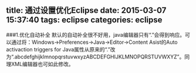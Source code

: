 title: 通过设置优化Eclipse
date: 2015-03-07 15:37:40
tags: eclipse
categories: eclipse
---
###1.优化自动补全
默认的自动补全很不好用，java编辑器只有“.”会得到响应。可以通过将：Windows->Preferences->Java->Editor->Content Asist的Auto activaction triggers for Java属性从原来的“.”改为“.abcdefghijklmnopqrstuvwxyzABCDEFGHIJKLMNOPQRSTUVWXYZ”。同理XML编辑器也可如此修改。